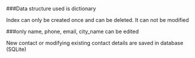 ###Data structure used is dictionary 

Index can only be created once and can be deleted. It can not be modified

###only name, phone, email, city_name  can be edited

New contact or modifying existing contact details are saved in database (SQLite)
